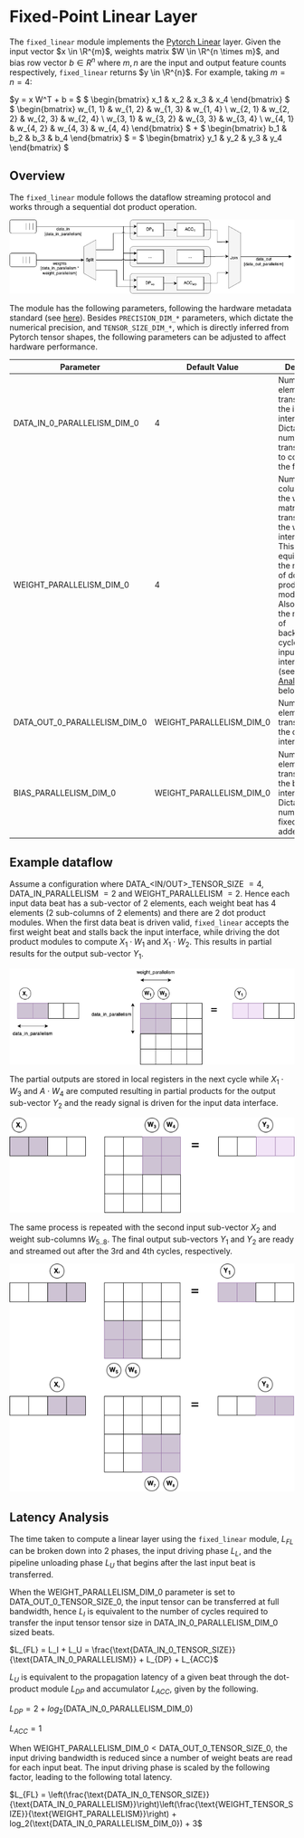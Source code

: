 
# Fixed-Point Linear Layer

The `fixed_linear` module implements the [Pytorch Linear](https://pytorch.org/docs/stable/generated/torch.nn.Linear.html) layer. Given the input vector $x \in \R^{m}$, weights matrix $W \in \R^{n \times m}$, and bias row vector $b \in R^n$ where $m, n$ are the input and output feature counts respectively, `fixed_linear` returns $y \in \R^{n}$. For example, taking $m = n = 4$:

$y = x W^T + b = $
$ \begin{bmatrix}
x_1 & x_2 & x_3 & x_4
\end{bmatrix}  $
$ \begin{bmatrix}
w_{1, 1} & w_{1, 2} & w_{1, 3} & w_{1, 4} \\
w_{2, 1} & w_{2, 2} & w_{2, 3} & w_{2, 4} \\
w_{3, 1} & w_{3, 2} & w_{3, 3} & w_{3, 4} \\
w_{4, 1} & w_{4, 2} & w_{4, 3} & w_{4, 4}
\end{bmatrix}  $ +
$ \begin{bmatrix}
b_1 & b_2 & b_3 & b_4
\end{bmatrix}  $ = $ \begin{bmatrix}
y_1 & y_2 & y_3 & y_4
\end{bmatrix}  $

## Overview

The `fixed_linear` module follows the dataflow streaming protocol and works through a sequential dot product operation.

<p align="center">
  <img src="https://raw.githubusercontent.com/DeepWok/mase/main/machop/sphinx_docs/source/imgs/linear/fixed_linear.png" alt="img">
</p>

The module has the following parameters, following the hardware metadata standard (see [here](https://deepwok.github.io/mase/modules/api/analysis/add_metadata.html#add-hardware-metadata-analysis-pass)). Besides `PRECISION_DIM_*` parameters, which dictate the numerical precision, and `TENSOR_SIZE_DIM_*`, which is directly inferred from Pytorch tensor shapes, the following parameters can be adjusted to affect hardware performance.

| Parameter                    	| Default Value            	| Definition                                                                                                                                                                                                                                     	|
|------------------------------	|--------------------------	|------------------------------------------------------------------------------------------------------------------------------------------------------------------------------------------------------------------------------------------------	|
| DATA_IN_0_PARALLELISM_DIM_0  	| 4                        	| Number of elements per transaction at the input interface. Dictates the number of transactions to compute the full layer.                                                                                                                      	|
| WEIGHT_PARALLELISM_DIM_0     	| 4                        	| Number of columns of the weights matrix per transaction at the weights interface. This is equivalent to the number of dot product modules. Also dictates the number of backpressure cycles on the input interface (see [Latency Analysis](#latency-analysis) below) 	|
| DATA_OUT_0_PARALLELISM_DIM_0 	| WEIGHT_PARALLELISM_DIM_0 	| Number of elements per transaction at the output interface.                                                                                                                                                                                    	|
| BIAS_PARALLELISM_DIM_0       	| WEIGHT_PARALLELISM_DIM_0 	| Number of elements per transaction at the bias interface. Dictates the number of fixed-point adders.                                                                                                                                                                                     	|

## Example dataflow

Assume a configuration where DATA_\<IN/OUT>\_TENSOR\_SIZE $= 4$, DATA\_IN\_PARALLELISM $= 2$ and WEIGHT\_PARALLELISM $= 2$. Hence each input data beat has a sub-vector of 2 elements, each weight beat has 4 elements (2 sub-columns of 2 elements) and there are 2 dot product modules. When the first data beat is driven valid, `fixed_linear` accepts the first weight beat and stalls back the input interface, while driving the dot product modules to compute $X_1 \cdot W_1$ and $X_1 \cdot W_2$. This results in partial results for the output sub-vector $Y_1$.

<p align="center">
  <img src="https://raw.githubusercontent.com/DeepWok/mase/main/machop/sphinx_docs/source/imgs/linear/matrix_multiply1.png" alt="img">
</p>

The partial outputs are stored in local registers in the next cycle while $X_1 \cdot W_3$ and $A \cdot W_4$ are computed resulting in partial products for the output sub-vector $Y_2$ and the ready signal is driven for the input data interface.

<p align="center">
  <img src="https://raw.githubusercontent.com/DeepWok/mase/main/machop/sphinx_docs/source/imgs/linear/matrix_multiply2.png" alt="img">
</p>

The same process is repeated with the second input sub-vector $X_2$ and weight sub-columns $W_{5..8}$. The final output sub-vectors $Y_1$ and $Y_2$ are ready and streamed out after the 3rd and 4th cycles, respectively.

<p align="center">
  <img src="https://raw.githubusercontent.com/DeepWok/mase/main/machop/sphinx_docs/source/imgs/linear/matrix_multiply3.png" alt="img">
</p>

## <a name="latency_analaysis"></a> Latency Analysis

The time taken to compute a linear layer using the `fixed_linear` module, $L_{FL}$ can be broken down into 2 phases, the input driving phase $L_L$, and the pipeline unloading phase $L_U$ that begins after the last input beat is transferred.

When the WEIGHT_PARALLELISM_DIM_0 parameter is set to DATA_OUT_0_TENSOR_SIZE_0, the input tensor can be transferred at full bandwidth, hence $L_I$ is equivalent to the number of cycles required to transfer the input tensor tensor size in DATA_IN_0_PARALLELISM_DIM_0 sized beats.

$L_{FL} = L_I + L_U = \frac{\text{DATA_IN_0_TENSOR_SIZE}}{\text{DATA_IN_0_PARALLELISM}} + L_{DP} + L_{ACC}$

$L_U$ is equivalent to the propagation latency of a given beat through the dot-product module $L_{DP}$ and accumulator $L_{ACC}$, given by the following.

$L_{DP} = 2 + log_2(\text{DATA_IN_0_PARALLELISM_DIM_0})$

$L_{ACC} = 1$

When ${\text{WEIGHT_PARALLELISM_DIM_0}} < \text{DATA_OUT_0_TENSOR_SIZE\_0}$, the input driving bandwidth is reduced since a number of weight beats are read for each input beat. The input driving phase is scaled by the following factor, leading to the following total latency.

$L_{FL} = \left(\frac{\text{DATA_IN_0_TENSOR_SIZE}}{\text{DATA_IN_0_PARALLELISM}}\right)\left(\frac{\text{WEIGHT_TENSOR_SIZE}}{\text{WEIGHT_PARALLELISM}}\right) + log_2(\text{DATA_IN_0_PARALLELISM_DIM_0}) + 3$